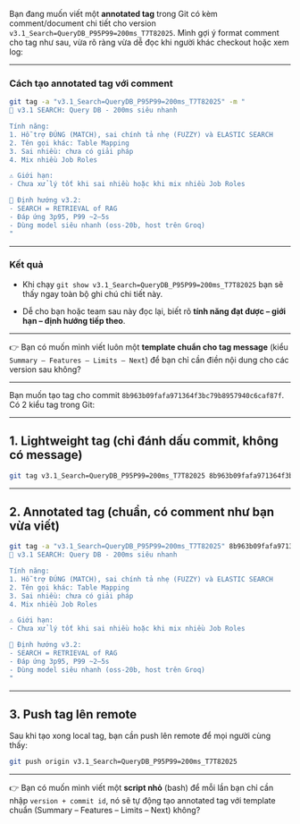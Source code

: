 Bạn đang muốn viết một **annotated tag** trong Git có kèm comment/document chi tiết cho version `v3.1_Search=QueryDB_P95P99=200ms_T7T82025`. Mình gợi ý format comment cho tag như sau, vừa rõ ràng vừa dễ đọc khi người khác checkout hoặc xem log:

---

### Cách tạo annotated tag với comment

```bash
git tag -a "v3.1_Search=QueryDB_P95P99=200ms_T7T82025" -m "
🚀 v3.1 SEARCH: Query DB - 200ms siêu nhanh

Tính năng:
1. Hỗ trợ ĐÚNG (MATCH), sai chính tả nhẹ (FUZZY) và ELASTIC SEARCH
2. Tên gọi khác: Table Mapping
3. Sai nhiều: chưa có giải pháp
4. Mix nhiều Job Roles

⚠️ Giới hạn:
- Chưa xử lý tốt khi sai nhiều hoặc khi mix nhiều Job Roles

🔮 Định hướng v3.2:
- SEARCH = RETRIEVAL of RAG
- Đáp ứng 3p95, P99 ~2–5s
- Dùng model siêu nhanh (oss-20b, host trên Groq)
"
```

---

### Kết quả

- Khi chạy `git show v3.1_Search=QueryDB_P95P99=200ms_T7T82025` bạn sẽ thấy ngay toàn bộ ghi chú chi tiết này.
    
- Dễ cho bạn hoặc team sau này đọc lại, biết rõ **tính năng đạt được – giới hạn – định hướng tiếp theo**.
    

---

👉 Bạn có muốn mình viết luôn một **template chuẩn cho tag message** (kiểu `Summary – Features – Limits – Next`) để bạn chỉ cần điền nội dung cho các version sau không?


---



Bạn muốn tạo tag cho commit `8b963b09fafa971364f3bc79b8957940c6caf87f`. Có 2 kiểu tag trong Git:

---

## 1. **Lightweight tag** (chỉ đánh dấu commit, không có message)

```bash
git tag v3.1_Search=QueryDB_P95P99=200ms_T7T82025 8b963b09fafa971364f3bc79b8957940c6caf87f
```

---

## 2. **Annotated tag** (chuẩn, có comment như bạn vừa viết)

```bash
git tag -a "v3.1_Search=QueryDB_P95P99=200ms_T7T82025" 8b963b09fafa971364f3bc79b8957940c6caf87f -m "
🚀 v3.1 SEARCH: Query DB - 200ms siêu nhanh

Tính năng:
1. Hỗ trợ ĐÚNG (MATCH), sai chính tả nhẹ (FUZZY) và ELASTIC SEARCH
2. Tên gọi khác: Table Mapping
3. Sai nhiều: chưa có giải pháp
4. Mix nhiều Job Roles

⚠️ Giới hạn:
- Chưa xử lý tốt khi sai nhiều hoặc khi mix nhiều Job Roles

🔮 Định hướng v3.2:
- SEARCH = RETRIEVAL of RAG
- Đáp ứng 3p95, P99 ~2–5s
- Dùng model siêu nhanh (oss-20b, host trên Groq)
"
```

---

## 3. Push tag lên remote

Sau khi tạo xong local tag, bạn cần push lên remote để mọi người cùng thấy:

```bash
git push origin v3.1_Search=QueryDB_P95P99=200ms_T7T82025
```

---

👉 Bạn có muốn mình viết một **script nhỏ** (bash) để mỗi lần bạn chỉ cần nhập `version + commit id`, nó sẽ tự động tạo annotated tag với template chuẩn (Summary – Features – Limits – Next) không?